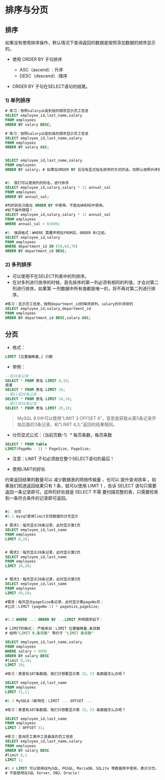 # 排序与分页

## 排序

如果没有使用排序操作，默认情况下查询返回的数据是按照添加数据的顺序显示的。

* 使用 ORDER BY 子句排序
  * ASC（ascend）: 升序 
  * DESC（descend）:降序

*   ORDER BY 子句在SELECT语句的结尾。

### 1) 单列排序

```sql
# 练习：按照salary从高到低的顺序显示员工信息
SELECT employee_id,last_name,salary
FROM employees
ORDER BY salary DESC;

# 练习：按照salary从低到高的顺序显示员工信息
SELECT employee_id,last_name,salary
FROM employees
ORDER BY salary ASC;


SELECT employee_id,last_name,salary
FROM employees
ORDER BY salary; # 如果在ORDER BY 后没有显式指名排序的方式的话，则默认按照升序排列。


#2. 我们可以使用列的别名，进行排序
SELECT employee_id,salary,salary * 12 annual_sal
FROM employees
ORDER BY annual_sal;

#列的别名只能在 ORDER BY 中使用，不能在WHERE中使用。
#如下操作报错！
SELECT employee_id,salary,salary * 12 annual_sal
FROM employees
WHERE annual_sal > 81600;

#3. 强调格式：WHERE 需要声明在FROM后，ORDER BY之前。
SELECT employee_id,salary
FROM employees
WHERE department_id IN (50,60,70)
ORDER BY department_id DESC;
```

### 2) 多列排序

* 可以使用不在SELECT列表中的列排序。 
* 在对多列进行排序的时候，首先排序的第一列必须有相同的列值，才会对第二列进行排序。如果第 一列数据中所有值都是唯一的，将不再对第二列进行排序。

```sql
#练习：显示员工信息，按照department_id的降序排列，salary的升序排列
SELECT employee_id,salary,department_id
FROM employees
ORDER BY department_id DESC,salary ASC;
```

## 分页

* 格式：

```sql
LIMIT [位置偏移量,] 行数
```

* 举例：

```sql
--前10条记录：
SELECT * FROM 表名 LIMIT 0,10;
或者
SELECT * FROM 表名 LIMIT 10;
--第11至20条记录：
SELECT * FROM 表名 LIMIT 10,10;
--第21至30条记录：
SELECT * FROM 表名 LIMIT 20,10;
```

> MySQL 8.0中可以使用“LIMIT 3 OFFSET 4”，意思是获取从第5条记录开始后面的3条记录，和“LIMIT 4,3;”返回的结果相同。

* 分页显式公式：（当前页数-1）* 每页条数，每页条数

```sql
SELECT * FROM table
LIMIT(PageNo - 1) * PageSize, PageSize;
```

* 注意：LIMIT 子句必须放在整个SELECT语句的最后！

* 使用LIMIT的好处

约束返回结果的数量可以 减少数据表的网络传输量 ，也可以 提升查询效率 。如果我们知道返回结果只有 1 条，就可以使用 LIMIT 1 ，告诉 SELECT 语句只需要返回一条记录即可。这样的好处就是 SELECT 不需 要扫描完整的表，只需要检索到一条符合条件的记录即可返回。
```sql

#2. 分页
#2.1 mysql使用limit实现数据的分页显示

# 需求1：每页显示20条记录，此时显示第1页
SELECT employee_id,last_name
FROM employees
LIMIT 0,20;


# 需求2：每页显示20条记录，此时显示第2页
SELECT employee_id,last_name
FROM employees
LIMIT 20,20;


# 需求3：每页显示20条记录，此时显示第3页
SELECT employee_id,last_name
FROM employees
LIMIT 40,20;

#需求：每页显示pageSize条记录，此时显示第pageNo页：
#公式：LIMIT (pageNo-1) * pageSize,pageSize;


#2.2 WHERE ... ORDER BY ...LIMIT 声明顺序如下：

# LIMIT的格式： 严格来说：LIMIT 位置偏移量,条目数
# 结构"LIMIT 0,条目数" 等价于 "LIMIT 条目数"

SELECT employee_id,last_name,salary
FROM employees
WHERE salary > 6000
ORDER BY salary DESC
#limit 0,10;
LIMIT 10;

#练习：表里有107条数据，我们只想要显示第 32、33 条数据怎么办呢？

SELECT employee_id,last_name
FROM employees
LIMIT 31,2;

#2.3 MySQL8.0新特性：LIMIT ... OFFSET ...

#练习：表里有107条数据，我们只想要显示第 32、33 条数据怎么办呢？

SELECT employee_id,last_name
FROM employees
LIMIT 2 OFFSET 31;

#练习：查询员工表中工资最高的员工信息
SELECT employee_id,last_name,salary
FROM employees
ORDER BY salary DESC
#limit 0,1
LIMIT 1;

#2.4 LIMIT 可以使用在MySQL、PGSQL、MariaDB、SQLite 等数据库中使用，表示分页。
# 不能使用在SQL Server、DB2、Oracle！
```